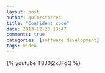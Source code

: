 ```yaml
---
layout: post
author: quimrstorres
title: "Confident code"
date: 2013-12-23 13:47
comments: true
categories: [software development]
tags: video
---
```


{% youtube T8J0j2xJFgQ %}

